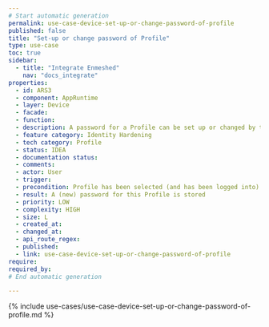 ```yaml
---
# Start automatic generation
permalink: use-case-device-set-up-or-change-password-of-profile
published: false
title: "Set-up or change password of Profile"
type: use-case
toc: true
sidebar:
  - title: "Integrate Enmeshed"
    nav: "docs_integrate"
properties:
  - id: ARS3
  - component: AppRuntime
  - layer: Device
  - facade:
  - function:
  - description: A password for a Profile can be set up or changed by the User. Additionally, a password hint can be entered to help the User remembering the password.
  - feature category: Identity Hardening
  - tech category: Profile
  - status: IDEA
  - documentation status:
  - comments:
  - actor: User
  - trigger:
  - precondition: Profile has been selected (and has been logged into)
  - result: A (new) password for this Profile is stored
  - priority: LOW
  - complexity: HIGH
  - size: L
  - created_at:
  - changed_at:
  - api_route_regex:
  - published:
  - link: use-case-device-set-up-or-change-password-of-profile
require:
required_by:
# End automatic generation

---
```


{% include use-cases/use-case-device-set-up-or-change-password-of-profile.md %}
